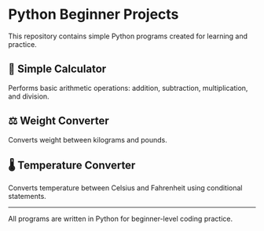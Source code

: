 # Python Beginner Projects

This repository contains simple Python programs created for learning and practice.

## 🧮 Simple Calculator
Performs basic arithmetic operations: addition, subtraction, multiplication, and division.

## ⚖️ Weight Converter
Converts weight between kilograms and pounds.

## 🌡️ Temperature Converter
Converts temperature between Celsius and Fahrenheit using conditional statements.

---

All programs are written in Python for beginner-level coding practice.
